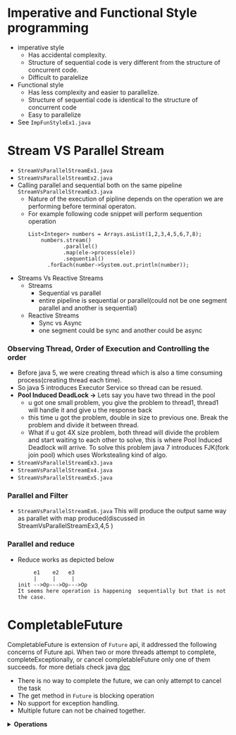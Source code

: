 # Imperative and Functional Style programming
- imperative style
  - Has accidental complexity.
  - Structure of sequential code is very different from the structure of concurrent code.
  - Difficult to paralelize
- Functional style
  - Has less complexity and easier to parallelize.
  - Structure of sequential code is identical to the structure of concurrent code
  - Easy to parallelize
- See ```ImpFunStyleEx1.java```

# Stream VS Parallel Stream
- ```StreamVsParallelStreamEx1.java```
- ```StreamVsParallelStreamEx2.java```
- Calling parallel and sequential both on the same pipeline ```StreamVsParallelStreamEx3.java```
  - Nature of the execution of pipline depends on the operation we are performing before terminal operaton.
  - For example following code snippet will perform sequention operation
    ```
    List<Integer> numbers = Arrays.asList(1,2,3,4,5,6,7,8);
		numbers.stream()
			   .parallel()
			   .map(ele->process(ele))
			   .sequential()
	      .forEach(number->System.out.println(number));
    ```
- Streams Vs Reactive Streams
  - Streams
    - Sequential vs parallel
    - entire pipeline is sequential or parallel(could not be one segment parallel and another is sequential)
  - Reactive Streams
    - Sync vs Async
    - one segment could be sync and another could be async
### Observing Thread, Order of Execution and Controlling the order
- Before java 5, we were creating thread which is also a time consuming process(creating thread each time).
- So java 5 introduces Executor Service so thread can be resued.
- <b>Pool Induced DeadLock -></b> Lets say you have two thread in the pool
  - u got one small problem, you give the problem to thread1, thread1 will handle it and give u the response back
  - this time u got the problem, double in size to previous one. Break the problem and divide it between thread.
  - What if u got 4X size problem, both thread will divide the problem and start waiting to each other to solve, this is where Pool Induced Deadlock will arrive. To solve this problem java 7 introduces FJK(fork join pool) which uses Workstealing kind of algo.
- ```StreamVsParallelStreamEx3.java```
- ```StreamVsParallelStreamEx4.java```
- ```StreamVsParallelStreamEx5.java```
 
### Parallel and Filter
- ```StreamVsParallelStreamEx6.java``` This will produce the output same way as parallet with map produced(discussed in StreamVsParallelStreamEx3,4,5 )
### Parallel and reduce
- Reduce works as depicted below
  ```
  	   e1    e2   e3
  	   |	 |     |
  init -->Op--->Op--->Op
  It seems here operation is happening  sequentially but that is not the case.
  ```
  
# CompletableFuture

<p>
  
 CompletableFuture is extension of ```Future``` api, it addressed the following concerns of Future api. When two or more threads attempt to complete, completeExceptionally, or cancel completableFuture only one of them succeeds.
 for more detials check java [doc](https://docs.oracle.com/javase/8/docs/api/java/util/concurrent/CompletableFuture.html) 

</p>

- There is no way to complete the future, we can only attempt to cancel the task
- The get method in ```Future``` is blocking operation
- No support for exception handling.
- Multiple future can not be chained together.

<details><summary><b>Operations</b></summary>
  
<p>
  
- **complete() :-** Lets you manually complete the future with the given value.
  - ```boolean results = comFuture.complete("hello world");```
  - ```CompletableFutureExample1.java```
  
- <b>thenApply() :-</b> Takes ```Function``` as argument and  Returns a new CompletionStage that, when this stage completes normally, is executed with this stage's result as the argument to the supplied function. 
    - ```CompletableFutureExample2```  
- <b>accept() :- </b> Takes Consumer as argument and return void CompletionStage ```CompletionState<void>```
   - ```CompletableFutureExample3```
  
</p>
</details>
